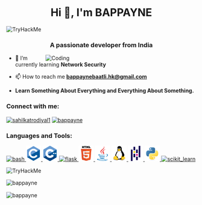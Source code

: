 [![]()](https://github.com/BAPPAYNE)
<h1 align="center">Hi 👋, I'm BAPPAYNE</h1>

<p><img src="https://tryhackme-badges.s3.amazonaws.com/BAPPAYNE.png" alt="TryHackMe"></p>

<h3 align="center">A passionate developer from India</h3>
<p align="left"> <img align="right" alt="Coding" width="400" src="https://external-content.duckduckgo.com/iu/?u=https%3A%2F%2Ftse1.mm.bing.net%2Fth%3Fid%3DOIP.5CZwLt-HSxgaztHi-lxs3gHaFj%26pid%3DApi&f=1&ipt=598084ce3026aac1a31fcf23c80b137d5d4903ff98c809327d789fae2c570806&ipo=images" alt="bappayne" /> </p>

- 🌱 I’m currently learning **Network Security**

- 📫 How to reach me **bappaynebaatli.hk@gmail.com**

- **Learn Something About Everything and Everything About Something.**

<h3 align="left">Connect with me:</h3>
<p align="left">
<a href="https://www.hackerrank.com/sahilkatrodiyal1" target="blank"><img align="center" src="https://raw.githubusercontent.com/rahuldkjain/github-profile-readme-generator/master/src/images/icons/Social/hackerrank.svg" alt="sahilkatrodiyal1" height="30" width="40" /></a>
<a href="https://www.leetcode.com/bappayne" target="blank"><img align="center" src="https://raw.githubusercontent.com/rahuldkjain/github-profile-readme-generator/master/src/images/icons/Social/leet-code.svg" alt="bappayne" height="30" width="40" /></a>
</p>

<h3 align="left">Languages and Tools:</h3>
<p align="left"> <a href="https://www.gnu.org/software/bash/" target="_blank" rel="noreferrer"> <img src="https://www.vectorlogo.zone/logos/gnu_bash/gnu_bash-icon.svg" alt="bash" width="40" height="40"/> </a> <a href="https://www.cprogramming.com/" target="_blank" rel="noreferrer"> <img src="https://raw.githubusercontent.com/devicons/devicon/master/icons/c/c-original.svg" alt="c" width="40" height="40"/> </a> <a href="https://www.w3schools.com/cpp/" target="_blank" rel="noreferrer"> <img src="https://raw.githubusercontent.com/devicons/devicon/master/icons/cplusplus/cplusplus-original.svg" alt="cplusplus" width="40" height="40"/> </a> <a href="https://flask.palletsprojects.com/" target="_blank" rel="noreferrer"> <img src="https://www.vectorlogo.zone/logos/pocoo_flask/pocoo_flask-icon.svg" alt="flask" width="40" height="40"/> </a> <a href="https://www.w3.org/html/" target="_blank" rel="noreferrer"> <img src="https://raw.githubusercontent.com/devicons/devicon/master/icons/html5/html5-original-wordmark.svg" alt="html5" width="40" height="40"/> </a> <a href="https://www.java.com" target="_blank" rel="noreferrer"> <img src="https://raw.githubusercontent.com/devicons/devicon/master/icons/java/java-original.svg" alt="java" width="40" height="40"/> </a> <a href="https://www.linux.org/" target="_blank" rel="noreferrer"> <img src="https://raw.githubusercontent.com/devicons/devicon/master/icons/linux/linux-original.svg" alt="linux" width="40" height="40"/> </a> <a href="https://pandas.pydata.org/" target="_blank" rel="noreferrer"> <img src="https://raw.githubusercontent.com/devicons/devicon/2ae2a900d2f041da66e950e4d48052658d850630/icons/pandas/pandas-original.svg" alt="pandas" width="40" height="40"/> </a> <a href="https://www.python.org" target="_blank" rel="noreferrer"> <img src="https://raw.githubusercontent.com/devicons/devicon/master/icons/python/python-original.svg" alt="python" width="40" height="40"/> </a> <a href="https://scikit-learn.org/" target="_blank" rel="noreferrer"> <img src="https://upload.wikimedia.org/wikipedia/commons/0/05/Scikit_learn_logo_small.svg" alt="scikit_learn" width="40" height="40"/> </a> </p>
<img src="https://tryhackme-badges.s3.amazonaws.com/BAPPAYNE.png" onclick="https://tryhackme-badges.s3.amazonaws.com/BAPPAYNE.png" alt="TryHackMe">
<p><img align="center" src="https://github-readme-stats.vercel.app/api/top-langs?username=bappayne&show_icons=true&locale=en&layout=compact" alt="bappayne" /></p>

<p><img align="center" src="https://github-readme-streak-stats.herokuapp.com/?user=bappayne&" alt="bappayne" /></p>

